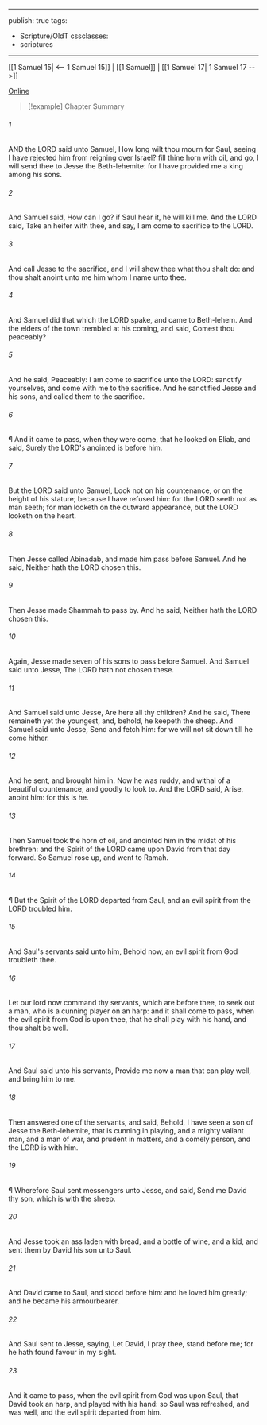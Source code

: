

---
publish: true
tags:
  - Scripture/OldT
cssclasses:
  - scriptures
---
[[1 Samuel 15| <-- 1 Samuel 15]] | [[1 Samuel]] | [[1 Samuel 17| 1 Samuel 17 -->]]

[Online](https://churchofjesuschrist.org/study/scriptures/ot/1-sam/16?lang=eng)

>[!example] Chapter Summary
>
###### 1
AND the LORD said unto Samuel, How long wilt thou mourn for Saul, seeing I have rejected him from reigning over Israel?  fill thine horn with oil, and go, I will send thee to Jesse the Beth-lehemite: for I have provided me a king among his sons.
###### 2
And Samuel said, How can I go?  if Saul hear it, he will kill me.  And the LORD said, Take an heifer with thee, and say, I am come to sacrifice to the LORD.
###### 3
And call Jesse to the sacrifice, and I will shew thee what thou shalt do: and thou shalt anoint unto me him whom I name unto thee.
###### 4
And Samuel did that which the LORD spake, and came to Beth-lehem.  And the elders of the town trembled at his coming, and said, Comest thou peaceably?
###### 5
And he said, Peaceably: I am come to sacrifice unto the LORD: sanctify yourselves, and come with me to the sacrifice.  And he sanctified Jesse and his sons, and called them to the sacrifice.
###### 6
¶ And it came to pass, when they were come, that he looked on Eliab, and said, Surely the LORD's anointed is before him.
###### 7
But the LORD said unto Samuel, Look not on his countenance, or on the height of his stature; because I have refused him: for the LORD seeth not as man seeth; for man looketh on the outward appearance, but the LORD looketh on the heart.
###### 8
Then Jesse called Abinadab, and made him pass before Samuel.  And he said, Neither hath the LORD chosen this.
###### 9
Then Jesse made Shammah to pass by.  And he said, Neither hath the LORD chosen this.
###### 10
Again, Jesse made seven of his sons to pass before Samuel.  And Samuel said unto Jesse, The LORD hath not chosen these.
###### 11
And Samuel said unto Jesse, Are here all thy children?  And he said, There remaineth yet the youngest, and, behold, he keepeth the sheep.  And Samuel said unto Jesse, Send and fetch him: for we will not sit down till he come hither.
###### 12
And he sent, and brought him in.  Now he was ruddy, and withal of a beautiful countenance, and goodly to look to.  And the LORD said, Arise, anoint him: for this is he.
###### 13
Then Samuel took the horn of oil, and anointed him in the midst of his brethren: and the Spirit of the LORD came upon David from that day forward.  So Samuel rose up, and went to Ramah.
###### 14
¶ But the Spirit of the LORD departed from Saul, and an evil spirit from the LORD troubled him.
###### 15
And Saul's servants said unto him, Behold now, an evil spirit from God troubleth thee.
###### 16
Let our lord now command thy servants, which are before thee, to seek out a man, who is a cunning player on an harp: and it shall come to pass, when the evil spirit from God is upon thee, that he shall play with his hand, and thou shalt be well.
###### 17
And Saul said unto his servants, Provide me now a man that can play well, and bring him to me.
###### 18
Then answered one of the servants, and said, Behold, I have seen a son of Jesse the Beth-lehemite, that is cunning in playing, and a mighty valiant man, and a man of war, and prudent in matters, and a comely person, and the LORD is with him.
###### 19
¶ Wherefore Saul sent messengers unto Jesse, and said, Send me David thy son, which is with the sheep.
###### 20
And Jesse took an ass laden with bread, and a bottle of wine, and a kid, and sent them by David his son unto Saul.
###### 21
And David came to Saul, and stood before him: and he loved him greatly; and he became his armourbearer.
###### 22
And Saul sent to Jesse, saying, Let David, I pray thee, stand before me; for he hath found favour in my sight.
###### 23
And it came to pass, when the evil spirit from God was upon Saul, that David took an harp, and played with his hand: so Saul was refreshed, and was well, and the evil spirit departed from him.



